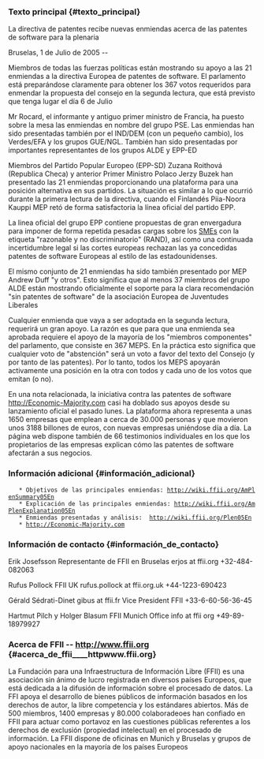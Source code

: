 ### Texto principal {#texto_principal}

La directiva de patentes recibe nuevas enmiendas acerca de las patentes
de software para la plenaria

Bruselas, 1 de Julio de 2005 \--

Miembros de todas las fuerzas políticas están mostrando su apoyo a las
21 enmiendas a la directiva Europea de patentes de software. El
parlamento está preparándose claramente para obtener los 367 votos
requeridos para enmendar la propuesta del consejo en la segunda lectura,
que está previsto que tenga lugar el día 6 de Julio

Mr Rocard, el informante y antiguo primer ministro de Francia, ha puesto
sobre la mesa las enmiendas en nombre del grupo PSE. Las enmiendas han
sido presentadas también por el IND/DEM (con un pequeño cambio), los
Verdes/EFA y los grupos GUE/NGL. También han sido presentadas por
importantes representantes de los grupos ALDE y EPP-ED

Miembros del Partido Popular Europeo (EPP-SD) Zuzana Roithová (Republica
Checa) y anterior Primer Ministro Polaco Jerzy Buzek han presentado las
21 enmiendas proporcionando una plataforma para una posición alternativa
en sus partidos. La situación es similar a lo que ocurrió durante la
primera lectura de la directiva, cuando el Finlandés Piia-Noora Kauppi
MEP retó de forma satisfactoria la línea oficial del partido EPP.

La linea oficial del grupo EPP contiene propuestas de gran envergadura
para imponer de forma repetida pesadas cargas sobre los
[SMEs](SMEs "wikilink") con la etiqueta \"razonable y no
discriminatorio\" (RAND), así como una continuada incertidumbre legal si
las cortes europeas rechazan las ya concedidas patentes de software
Europeas al estilo de las estadounidenses.

El mismo conjunto de 21 enmiendas ha sido también presentado por MEP
Andrew Duff \"y otros\". Esto significa que al menos 37 miembros del
grupo ALDE están mostrando oficialmente el soporte para la clara
recomendación \"sin patentes de software\" de la asociación Europea de
Juventudes Liberales

Cualquier enmienda que vaya a ser adoptada en la segunda lectura,
requerirá un gran apoyo. La razón es que para que una enmienda sea
aprobada requiere el apoyo de la mayoría de los \"miembros componentes\"
del parlamento, que consiste en 367 MEPS. En la práctica esto significa
que cualquier voto de \"abstención\" será un voto a favor del texto del
Consejo (y por tanto de las patentes). Por lo tanto, todos los MEPS
apoyarán activamente una posición en la otra con todos y cada uno de los
votos que emitan (o no).

En una nota relacionada, la iniciativa contra las patentes de software
<http://Economic-Majority.com> casi ha doblado sus apoyos desde su
lanzamiento oficial el pasado lunes. La plataforma ahora representa a
unas 1650 empresas que emplean a cerca de 30.000 personas y que movieron
unos 3188 billones de euros, con nuevas empresas uniéndose día a día. La
página web dispone también de 66 testimonios individuales en los que los
propietarios de las empresas explican cómo las patentes de software
afectarán a sus negocios.

### Información adicional {#información_adicional}

`   * Objetivos de las principales enmiendas: `[`http://wiki.ffii.org/AmPlenSummary05En`](http://wiki.ffii.org/AmPlenSummary05En)\
`   * Explicación de las principales enmiendas: `[`http://wiki.ffii.org/AmPlenExplanation05En`](http://wiki.ffii.org/AmPlenExplanation05En)\
`   * Enmiendas presentadas y análisis:  `[`http://wiki.ffii.org/Plen05En`](http://wiki.ffii.org/Plen05En)\
`   * `[`http://Economic-Majority.com`](http://Economic-Majority.com)` `

### Información de contacto {#información_de_contacto}

Erik Josefsson Representante de FFII en Bruselas erjos at ffii.org
+32-484-082063

Rufus Pollock FFII UK rufus.pollock at ffii.org.uk +44-1223-690423

Gérald Sédrati-Dinet gibus at ffii.fr Vice President FFII
+33-6-60-56-36-45

Hartmut Pilch y Holger Blasum FFII Munich Office info at ffii org
+49-89-18979927

### Acerca de FFII \-- <http://www.ffii.org> {#acerca_de_ffii____httpwww.ffii.org}

La Fundación para una Infraestructura de Información Libre (FFII) es una
asociación sin ánimo de lucro registrada en diversos países Europeos,
que está dedicada a la difusión de información sobre el procesado de
datos. La FFI apoya el desarrollo de bienes públicos de información
basados en los derechos de autor, la libre competencia y los estándares
abiertos. Más de 500 miembros, 1400 empresas y 80.000 colaboradeoes han
confiado en FFII para actuar como portavoz en las cuestiones públicas
referentes a los derechos de exclusión (propiedad intelectual) en el
procesado de información. La FFII dispone de oficinas en Munich y
Bruselas y grupos de apoyo nacionales en la mayoría de los países
Europeos
